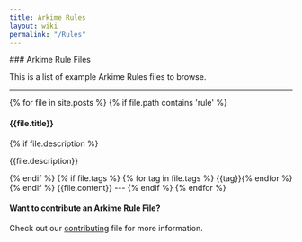 ```yaml
---
title: Arkime Rules
layout: wiki
permalink: "/Rules"
---
```


<div class="full-height-and-width-container with-footer p-3" markdown="1">
### Arkime Rule Files

This is a list of example Arkime Rules files to browse.

---

{% for file in site.posts %}
  {% if file.path contains 'rule' %}
  <h4>{{file.title}}</h4>
  {% if file.description %}
  <p class="lead mb-1">{{file.description}}</p>
  {% endif %}
  {% if file.tags %}
  {% for tag in file.tags %}
  <span class="badge badge-secondary">{{tag}}</span>{% endfor %}
  {% endif %}
  {{file.content}}
  ---
  {% endif %}
{% endfor %}

#### Want to contribute an Arkime Rule File?

Check out our [contributing](https://github.com/arkime/arkimeweb/blob/main/CONTRIBUTING.md#arkime-rules) file for more information.

</div>
